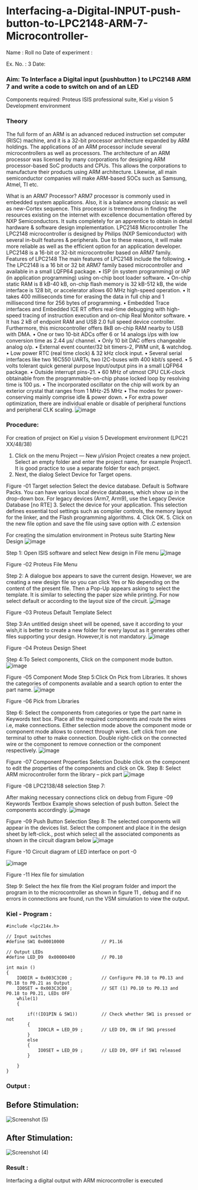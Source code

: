 # Interfacing-a-Digital-INPUT-push-button-to-LPC2148-ARM-7-Microcontroller-
Name :
Roll no 
Date of experiment :

Ex. No. : 3
Date: 
 
### Aim: To Interface a Digital input (pushbutton ) to LPC2148 ARM 7 and write a code to switch on and of an LED 
Components required: Proteus ISIS professional suite, Kiel μ vision 5 Development environment 
### Theory 
The full form of an ARM is an advanced reduced instruction set computer (RISC) machine, and it is a 32-bit processor architecture expanded by ARM holdings. The applications of an ARM processor include several microcontrollers as well as processors. The architecture of an ARM processor was licensed by many corporations for designing ARM processor-based SoC products and CPUs. This allows the corporations to manufacture their products using ARM architecture. Likewise, all main semiconductor companies will make ARM-based SOCs such as Samsung, Atmel, TI etc.


What is an ARM7 Processor?
ARM7 processor is commonly used in embedded system applications. Also, it is a balance among classic as well as new-Cortex sequence. This processor is tremendous in finding the resources existing on the internet with excellence documentation offered by NXP Semiconductors. It suits completely for an apprentice to obtain in detail hardware & software design implementation.
LPC2148 Microcontroller
 The LPC2148 microcontroller is designed by Philips (NXP Semiconductor) with several in-built features & peripherals. Due to these reasons, it will make more reliable as well as the efficient option for an application developer. LPC2148 is a 16-bit or 32-bit microcontroller based on ARM7 family.
Features of LPC2148
The main features of LPC2148 include the following.
•	The LPC2148 is a 16 bit or 32 bit ARM7 family based microcontroller and available in a small LQFP64 package.
•	ISP (in system programming) or IAP (in application programming) using on-chip boot loader software.
•	On-chip static RAM is 8 kB-40 kB, on-chip flash memory is 32 kB-512 kB, the wide interface is 128 bit, or accelerator allows 60 MHz high-speed operation.
•	It takes 400 milliseconds time for erasing the data in full chip and 1 millisecond time for 256 bytes of programming.
•	Embedded Trace interfaces and Embedded ICE RT offers real-time debugging with high-speed tracing of instruction execution and on-chip Real Monitor software.
•	It has 2 kB of endpoint RAM and USB 2.0 full speed device controller. Furthermore, this microcontroller offers 8kB on-chip RAM nearby to USB with DMA.
•	One or two 10-bit ADCs offer 6 or 14 analogs i/ps with low conversion time as 2.44 μs/ channel.
•	Only 10 bit DAC offers changeable analog o/p.
•	External event counter/32 bit timers-2, PWM unit, & watchdog.
•	Low power RTC (real time clock) & 32 kHz clock input.
•	Several serial interfaces like two 16C550 UARTs, two I2C-buses with 400 kbit/s speed.
•	5 volts tolerant quick general purpose Input/output pins in a small LQFP64 package.
•	Outside interrupt pins-21.
•	60 MHz of utmost CPU CLK-clock obtainable from the programmable-on-chip phase locked loop by resolving time is 100 μs.
•	The incorporated oscillator on the chip will work by an exterior crystal that ranges from 1 MHz-25 MHz
•	The modes for power-conserving mainly comprise idle & power down.
•	For extra power optimization, there are individual enable or disable of peripheral functions and peripheral CLK scaling.
 ![image](https://user-images.githubusercontent.com/36288975/193398005-6e1257a9-16ae-43f5-9f09-33bb21ed25b9.png)



### Procedure:
For creation of project on    Kiel μ vision 5 Development environment (LPC21 XX/48/38)
1.	Click on the menu Project — New µVision Project creates a new project. Select an empty folder and enter the project name, for example Project1. It is good practice to use a separate folder for each project.
2.	Next, the dialog Select Device for Target opens.

 

Figure -01 Target selection
Select the device database. Default is Software Packs. You can have various local device databases, which show up in the drop-down box. For legacy devices (Arm7, Arm9), use the Legacy Device Database [no RTE]
3.	Select the device for your application. This selection defines essential tool settings such as compiler controls, the memory layout for the linker, and the Flash programming algorithms.
4.	Click OK.
5.	Click on the new file option and save the file using save option with .C extension 



For creating the simulation environment in Proteus suite 
Starting New Design
![image](https://user-images.githubusercontent.com/36288975/193398020-d0963a16-4349-4979-87d7-4c9dc11e2346.png)

Step 1: Open ISIS software and select New design in  File menu
 ![image](https://user-images.githubusercontent.com/36288975/193398023-cb8690cf-914a-47e3-8901-c8db3e4cd223.png)

Figure -02 Proteus File Menu

 Step 2: A dialogue box appears to save the current design. However, we are creating a new design file so you can click Yes or No depending on the content of the present file. Then a Pop-Up appears asking to select the template. It is similar to selecting the paper size while printing. For now select default or according to the layout size of the circuit.
 ![image](https://user-images.githubusercontent.com/36288975/193398027-fd5ae82c-341e-4ed9-aaa4-6bf7574c1a39.png)

  Figure -03 Proteus Default Template Select
 
Step 3:An untitled design sheet will be opened, save it according to your wish,it is better to create a new folder for every layout as it generates other files supporting your design. However,it is not mandatory.
![image](https://user-images.githubusercontent.com/36288975/193398031-03ecd6a5-d9b1-4a60-9dee-009c17a3f5dd.png)
  
  Figure -04 Proteus Design Sheet
 
Step 4:To Select components, Click on the component mode button.
 ![image](https://user-images.githubusercontent.com/36288975/193398044-5e0d1fe6-1d2b-4b54-9c54-f2904b234343.png)

Figure -05 Component Mode
Step 5:Click On Pick from Libraries. It shows the categories of components available and a search option to enter the part name.
 ![image](https://user-images.githubusercontent.com/36288975/193398047-f1d5f143-7980-45de-99f2-30b3c4bc04d6.png)

  Figure -06 Pick from Libraries

Step 6: Select the components from categories or type the part name in Keywords text box.
 Place all the required components and route the wires i.e, make connections.
Either selection mode above the component mode or component mode allows to connect through wires. Left click from one terminal to other to make connection. Double right-click on the connected wire or the component to remove connection or the component respectively.
 ![image](https://user-images.githubusercontent.com/36288975/193398050-d6d28800-0c5b-4f5c-a77c-227f3336a125.png)

 Figure -07 Component Properties Selection
Double click on the component to edit the properties of the components and click on Ok.
Step 8: Select ARM microcontroller form the library – pick part 
 ![image](https://user-images.githubusercontent.com/36288975/193398055-587ebd36-4b82-4eaf-837c-f94c3cf2d071.png)
  
Figure -08 LPC2138/48 selection
Step 7:

After making necessary connections click on debug from 
 Figure -09 Keywords Textbox
Example shows selection of push button. Select the components accordingly.
 ![image](https://user-images.githubusercontent.com/36288975/193398058-2519b9d0-a2ca-421f-957d-7507fc7791b8.png)

 Figure -09 Push Button Selection
Step 8: The selected components will appear in the devices list. Select the component and place it in the design sheet by left-click., post which select all the associated components as shown in the circuit diagram below 
![image](https://user-images.githubusercontent.com/36288975/193398065-c12b4984-db8e-40cc-890d-221db1c35b0d.png)

 
Figure -10 Circuit diagram of LED interface on port -0

![image](https://user-images.githubusercontent.com/36288975/193398071-76df0a57-7e76-4868-9769-c63d220482b8.png)

 
Figure -11 Hex file for simulation 

Step 9: Select the hex file from the Kiel program folder and import the program in to the microcontroller as shown in figure 11 ,  debug and if no errors in connections are found, run the VSM simulation to view the output.


### Kiel - Program  :
~~~
#include <lpc214x.h>

// Input switches
#define SW1	0x00010000				// P1.16

// Output LEDs
#define LED_D9	0x00000400 			// P0.10

int main ()
{
	IO0DIR = 0x003C3C00 ;			// Configure P0.10 to P0.13 and P0.18 to P0.21 as Output	
	IO0SET = 0x003C3C00 ;			// SET (1) P0.10 to P0.13 and P0.18 to P0.21, LEDs OFF
	while(1)
	{
		
		if(!(IO1PIN & SW1))			// Check whether SW1 is pressed or not
		{
			IO0CLR = LED_D9 ;		// LED D9, ON if SW1 pressed
		}
		else
		{
			IO0SET = LED_D9 ;		// LED D9, OFF if SW1 released
		}
		
	}
}
~~~
### Output :
## Before Stimulation:
![Screenshot (5)](https://user-images.githubusercontent.com/94828147/196039021-04d348b3-7fd2-433a-9132-9b8695f484f7.png)

## After Stimulation:
![Screenshot (4)](https://user-images.githubusercontent.com/94828147/196039049-c8ebb8d8-f570-43ff-87e3-5eb85bbe4583.png)




### Result :
Interfacing a digital output with ARM microcontroller is executed 







